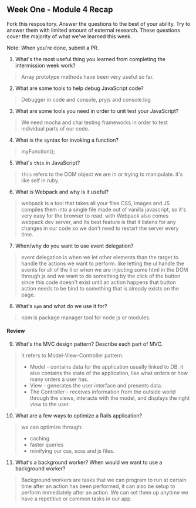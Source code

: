 ## Week One - Module 4 Recap

Fork this respository. Answer the questions to the best of your ability. Try to answer them with limited amount of external research. These questions cover the majority of what we've learned this week. 

Note: When you're done, submit a PR. 

1. What's the most useful thing you learned from completing the intermission week work?
> Array prototype methods have been very useful so far.

2. What are some tools to help debug JavaScript code?
> Debugger in code and console, pryjs and console.log 
3. What are some tools you need in order to unit test your JavaScript?
> We need mocha and chai testing frameworks in order to test individual parts of our code. 
4. What is the syntax for invoking a function?
> myFunction();
5. What's `this` in JavaScript?
> `this` refers to the DOM object we are in or trying to manipulate. it's like self in ruby.  
6. What is Webpack and why is it useful?
> webpack is a tool that takes all your files CSS, images and JS compiles them into a single file made out 
of vanilla javascript, so it's very easy for the browser to read. with Webpack also comes webpack dev server, 
and its best feature is that it listens for any changes in our code so we don't need to restart the server every
time.  
7. When/why do you want to use event delegation?
> event delegation is when we let other elements than the target to handle the actions we want to perform.
like letting the ul handle the events for all of the li or when we are injecting some html in the DOM through js and 
we want to do something by the click of the button since this code doesn't exist until an action happens that button 
action needs to be bind to something that is already exists on the page.  

8. What's `npm` and what do we use it for?
> npm is package manager tool for node js or modules.  

#### Review  
9. What's the MVC design pattern? Describe each part of MVC.
> It refers to Model-View-Controller pattern. 
>* Model - contains data for the application usually linked to DB. it also contains the state of the application, 
like what orders or how many orders a user has. 
>* View - generates the user interface and presents data. 
>* The Controller - receives information from the outside world through the views, interacts with the model, 
and displays the right view to the user.
10. What are a few ways to optimize a Rails application?
> we can optimize through:
>* caching
>* faster queries
>* minifying our css, scss and js files.
   
11. What's a background worker? When would we want to use a background worker?
> Background workers are tasks that we can program to run at certain time after an action has been performed, 
it can also be setup to perform immediately after an action. 
We can set them up anytime we have a repetitive or common tasks in our app.